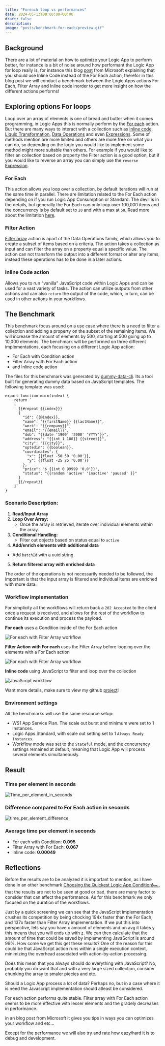 ```yaml
---
title: "Foreach loop vs performances"
date: 2024-05-13T00:00:00+00:00
draft: false
description: 
image: "posts/benchmark-for-each/preview.gif"
---
```


## Background
There are a lot of material on how to optimize your Logic App to perform better, for instance  is a bit of noise around how performant the Logic App for loop really is, for instance this blog [post](https://techcommunity.microsoft.com/t5/azure-integration-services-blog/using-inline-code-instead-of-a-foreach-loop-for-better/ba-p/3369587) from Microsoft explaining that you should use Inline Code instead of the For Each action, therefor in this blog post we will conduct a benchmark between the Logic Apps actions For Each, Filter Array and Inline code inorder to get more insight on how the different actions performs! 

## Exploring options For loops
Loop over an array of elements is one of bread and butter when it comes programming, in Logic Apps this is normally perform by the [For each](https://learn.microsoft.com/en-us/azure/logic-apps/logic-apps-control-flow-loops?tabs=consumption#foreach-loop) action. But there are many ways to interact with a collection such as [Inline code](https://learn.microsoft.com/en-us/azure/logic-apps/logic-apps-add-run-inline-code?tabs=consumption), [Liquid Transformation](https://learn.microsoft.com/en-us/azure/logic-apps/logic-apps-enterprise-integration-liquid-transform?tabs=consumption), [Data Operations](https://learn.microsoft.com/en-us/azure/logic-apps/logic-apps-perform-data-operations?tabs=consumption) and even [Expressions](https://learn.microsoft.com/en-us/azure/logic-apps/workflow-definition-language-functions-reference). Some of methods mention are more limited and others are more free on what you can do, so depending on the logic you would like to implement some method might more suitable than others. 
For example if you would like to filter an collection based on property the Filter action is a good option, but if you would like to reverse an array you can simply use the `reverse` [Expression](https://learn.microsoft.com/en-us/azure/logic-apps/workflow-definition-language-functions-reference#reverse).

### For Each
This action allows you loop over a collection, by default iterations will run at the same time in parallel. There are limitation related to the For Each action depending on if you run Logic App Consumption or Standard. The devil is in the details, but generally the For Each can only loop over 100,000 items and the concurrency is by default set to `20` and with a max at `50`. Read more about the limitation [here](https://learn.microsoft.com/en-us/azure/logic-apps/logic-apps-limits-and-config?tabs=consumption#looping-debatching-limits).

### Filter Action
[Filter array]() action is apart of the Data Operations family, which allows you to create a subset of items based on a criteria. The action takes a collection as input and can filter the array on a property equal a specific value. The action can not transform the output into a different format or alter any items, instead these operations has to be done in a later actions.  

### Inline Code action
Allows you to run "vanilla" JavaScript code within Logic Apps and can be used for a vast variety of tasks. The action can utilize outputs from other actions and can also `return` the output of the code, which, in turn, can be used in other actions in your workflows.

## The Benchmark
This benchmark focus around on a use case where there is a need to filter a collection and adding a property on the subset of the remaining items. We will increase the amount of elements by 500, starting at 500 going up to 10,000 elements. The benchmark will be performed on three different implementations, each focusing on a different Logic App action:
- For Each with Condition action
- Filter Array with For Each action
- and Inline code action

The files for this benchmark was generated by [dummy-data-cli](https://github.com/antonidag/dummy-data-cli). Its a tool built for generating dummy data based on JavaScript templates. The following template was used: 
```
export function main(index) {
    return `
    [
      {{#repeat ${index}}}
      {
        "id": {{@index}},
        "name": "{{firstName}} {{lastName}}",
        "work": "{{company}}",
        "email": "{{email}}",
        "dob": "{{date '1900' '2000' 'YYYY'}}",
        "address": "{{int 1 100}} {{street}}",
        "city": "{{city}}",
        "optedin": {{boolean}},
        "coordinates": {
          "x": {{float -50 50 '0.00'}},
          "y": {{float -25 25 '0.00'}}
        },
        "price": "$ {{int 0 99999 '0,0'}}",
        "status": "{{random 'active' 'inactive' 'paused' }}"
      }
      {{/repeat}}
    ]`
}
``` 

### Scenario Description:
1. **Read/Input Array**
2. **Loop Over Array:**
   - Once the array is retrieved, iterate over individual elements within the array.
3. **Conditional Handling:**
   - Filter out objects based on status equal to `active`
4. **Add/enrich elements with additional data**
  - Add `batchId` with a uuid string
5. **Return filtered array with enriched data**

The order of the operations is not necessarily needed to be followed, the important is that the input array is filtered and individual items are enriched with more data.

### Workflow implementation
For simplicity all the workflows will return back a `202 Accepted` to the client once a request is received, and allows for the rest of the workflow to continue its execution and process the payload. 

__For each__ uses a Condition inside of the For Each action 

![For each with Filter Array workflow](For_each.png)

__Filter Action with For each__ uses the Filter Array before looping over the elements with a For Each action

![For each with Filter Array workflow](For_each_with_FilterArray.png)

__Inline code__ using JavaScript to filter and loop over the collection

![JavaScript workflow](JavsScript.png)


Want more details, make sure to view my github [project](https://github.com/antonidag/logic-app-for-each-benchmark)!

### Environment settings
All the benchmarks will use the same resource setup: 
- WS1 App Service Plan. The scale out burst and minimum were set to 1 instances.
- Logic Apps Standard, with scale out setting set to 1 `Always Ready Instances`. 
- Workflow mode was set to the `Stateful` mode, and the concurrency settings remained at default, meaning that Logic App will process several elements simultaneously.

## Result

### Time per element in seconds
![Time_per_element_in_seconds](time_per_element.svg)
### Difference compared to For Each action in seconds
![time_per_element_difference](time_per_element_difference.svg)
### Average time per element in seconds
- For each with Condition: __0.095__
- Filter Array with For Each: __0.067__
- Inline code: __0.00049__

## Reflections

Before the results are to be analyzed it is important to mention, as I have done in an other benchmark [Choosing the Quickest Logic App Condition!🏎️](/posts/benchmark-condition), that the results are not to be seen at good or bad, there are many factor to consider that can affect the performance. As for this benchmark we only focused on the duration of the workflows.

Just by a quick screening we can see that the JavaScript implementation crushes its competition by being chocking 194x faster than the For Each, and 137x faster than Filter Array implementation.  If we put this into perspective, lets say you have x amount of elements and on avg it takes y this means that you will ends up with z. We can then calculate that the amount of time that could be saved by implementing JavaScript is around 99%. How come we get this get these results? One of the reason for this could be that JavaScript action runs within a single execution context, minimizing the overhead associated with action-by-action processing. 

Does this mean that you always should do everything with JavaScript? No, probably you do want that and with a very large sized collection, consider chunking the array to smaler piecies and etc. 

Should a Logic App process a lot of data? Perhaps no, but in a case where it is need the Javascript implementation should atleast be considered. 



For each action performs quite stable.
Filter array with For Each action seems to be more effective with lesser elements and the gradely decreases in performance.


in an blog post from Microsoft it gives you tips in ways you can optimizes your workflow and etc...




Except for the performance we will also try and rate how eazy/hard it is to debug and development.